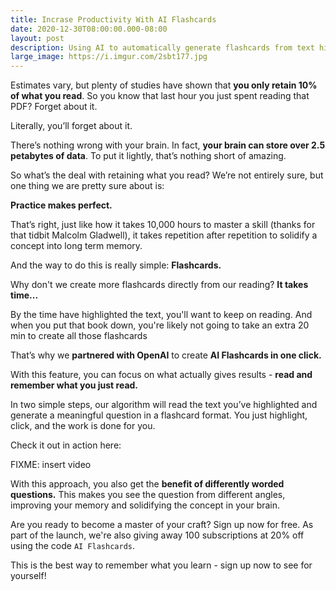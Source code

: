 ```yaml
---
title: Incrase Productivity With AI Flashcards
date: 2020-12-30T08:00:00.000-08:00
layout: post
description: Using AI to automatically generate flashcards from text highlights is changing how we read and remember
large_image: https://i.imgur.com/2sbt177.jpg
---
```


Estimates vary, but plenty of studies have shown that **you only retain 10% of what you read**. So you know that last hour you just spent reading that PDF? Forget about it.

Literally, you’ll forget about it.

There’s nothing wrong with your brain. In fact, **your brain can store over 2.5 petabytes of data**. To put it lightly, that’s nothing short of amazing.

So what’s the deal with retaining what you read? We’re not entirely sure, but one thing we are pretty sure about is:

**Practice makes perfect.**

That’s right, just like how it takes 10,000 hours to master a skill (thanks for that tidbit Malcolm Gladwell), it takes repetition after repetition to solidify a concept into long term memory.

And the way to do this is really simple: **Flashcards.**

Why don't we create more flashcards directly from our reading? **It takes time...**

By the time have highlighted the text, you'll want to keep on reading. And when you put that book down, you're likely not going to take an extra 20 min to create all those flashcards

That’s why we **partnered with OpenAI** to create **AI Flashcards in one click.**

With this feature, you can focus on what actually gives results - **read and remember what you just read.**

In two simple steps, our algorithm will read the text you’ve highlighted and generate a meaningful question in a flashcard format. You just highlight, click, and the work is done for you.

Check it out in action here:

FIXME: insert video

With this approach, you also get the **benefit of differently worded questions.** This makes you see the question from different angles, improving your memory and solidifying the concept in your brain.

Are you ready to become a master of your craft? Sign up now for free. As part of the launch, we're also giving away 100 subscriptions at 20% off using the code ```AI Flashcards```.

This is the best way to remember what you learn - sign up now to see for yourself!
